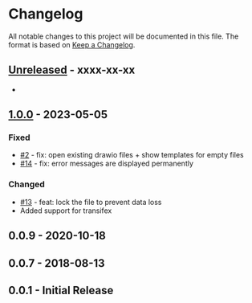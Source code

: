 # Changelog

All notable changes to this project will be documented in this file.
The format is based on [Keep a Changelog](http://keepachangelog.com/en/1.0.0/).

## [Unreleased] - xxxx-xx-xx

- 

## [1.0.0] - 2023-05-05

### Fixed

- [#2](https://github.com/owncloud/drawio/pull/2) - fix: open existing drawio files + show templates for empty files
- [#14](https://github.com/owncloud/drawio/pull/14) - fix: error messages are displayed permanently

### Changed

- [#13](https://github.com/owncloud/drawio/pull/13) - feat: lock the file to prevent data loss
- Added support for transifex


## 0.0.9 - 2020-10-18

## 0.0.7 - 2018-08-13

## 0.0.1 - Initial Release

[Unreleased]: https://github.com/owncloud/metrics/compare/v1.0.0...master
[1.0.0]: https://github.com/owncloud/metrics/compare/v0.0.8...v1.0.0
[0.0.9]: https://github.com/owncloud/metrics/compare/v0.0.7...v0.0.9
[0.0.7]: https://github.com/owncloud/metrics/compare/v0.0.1...v0.0.7
